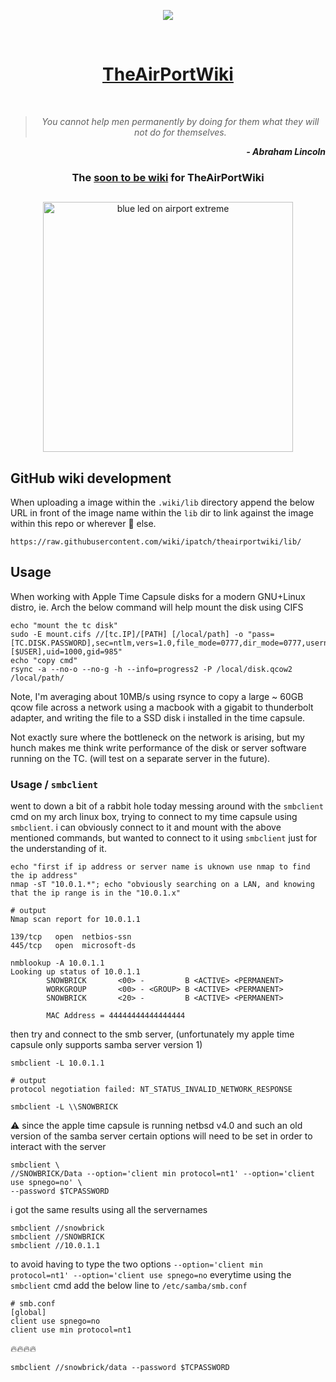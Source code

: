 <div align="center">

<img src="https://img.shields.io/static/v1?label=libera.chat&message=%23theairportwiki&color=blue"></img>

</div>
<br />
<div align="center">
<h1><a href="http://theairportwiki.com">TheAirPortWiki</a></h1>
</div>
<br />

<div align="center">

> _You cannot help men permanently by doing for them what they will not do for themselves._<br />

</div>

<div align="right">

***- Abraham Lincoln***

</div>

<div align="center">

### The [soon to be wiki](https://github.com/ipatch/theairportwiki/wiki) for TheAirPortWiki

</div>

##

<div align="center">
<img src="https://github.com/ipatch/theairportwiki/blob/ipatch/dev/media/airport-awesome-blue.JPG" alt="blue led on airport extreme" width="400">
</div>

##

## GitHub wiki development

When uploading a image within the `.wiki/lib` directory append the below URL in front of the image name within the `lib` dir to link against the image within this repo or wherever  🌈 else.

```shell
https://raw.githubusercontent.com/wiki/ipatch/theairportwiki/lib/
```

## Usage

<a name="usage"></a>

When working with Apple Time Capsule disks for a modern GNU+Linux distro, ie. Arch the below command will help mount the disk using CIFS

```shell
echo "mount the tc disk"
sudo -E mount.cifs //[tc.IP]/[PATH] [/local/path] -o "pass=[TC.DISK.PASSWORD],sec=ntlm,vers=1.0,file_mode=0777,dir_mode=0777,username=[$USER],uid=1000,gid=985"
echo "copy cmd"
rsync -a --no-o --no-g -h --info=progress2 -P /local/disk.qcow2 /local/path/
```

Note, I'm averaging about 10MB/s using rsynce to copy a large ~ 60GB qcow file across a network using a macbook with a gigabit to thunderbolt adapter, and writing the file to a SSD disk i installed in the time capsule.

Not exactly sure where the bottleneck on the network is arising, but my hunch makes me think write performance of the disk or server software running on the TC. (will test on a separate server in the future).

### Usage / `smbclient`

went to down a bit of a rabbit hole today messing around with the `smbclient` cmd on my arch linux box, trying to connect to my time capsule using `smbclient`. i can obviously connect to it and mount with the above mentioned commands, but wanted to connect to it using `smbclient` just for the understanding of it.

```shell
echo "first if ip address or server name is uknown use nmap to find the ip address"
nmap -sT "10.0.1.*"; echo "obviously searching on a LAN, and knowing that the ip range is in the "10.0.1.x"
```

```
# output
Nmap scan report for 10.0.1.1

139/tcp   open  netbios-ssn
445/tcp   open  microsoft-ds
```

```
nmblookup -A 10.0.1.1
Looking up status of 10.0.1.1
        SNOWBRICK       <00> -         B <ACTIVE> <PERMANENT>
        WORKGROUP       <00> - <GROUP> B <ACTIVE> <PERMANENT>
        SNOWBRICK       <20> -         B <ACTIVE> <PERMANENT>

        MAC Address = 44444444444444444
```

then try and connect to the smb server, (unfortunately my apple time capsule only supports samba server version 1)

```
smbclient -L 10.0.1.1
```

```
# output
protocol negotiation failed: NT_STATUS_INVALID_NETWORK_RESPONSE
```

```
smbclient -L \\SNOWBRICK
```

⚠️ since the apple time capsule is running netbsd v4.0 and such an old version of the samba server certain options will need to be set in order to interact with the server

```
smbclient \
//SNOWBRICK/Data --option='client min protocol=nt1' --option='client use spnego=no' \
--password $TCPASSWORD
```

i got the same results using all the servernames

```
smbclient //snowbrick
smbclient //SNOWBRICK
smbclient //10.0.1.1
```

to avoid having to type the two options `--option='client min protocol=nt1' --option='client use spnego=no` everytime using the `smbclient` cmd add the below line to `/etc/samba/smb.conf`

```
# smb.conf
[global]
client use spnego=no
client use min protocol=nt1
```


🔥🔥🔥🔥

```
smbclient //snowbrick/data --password $TCPASSWORD
```
